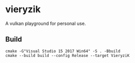 # vieryzik
A vulkan playground for personal use.

## Build

```
cmake -G"Visual Studio 15 2017 Win64" -S . -Bbuild
cmake --build build --config Release --target VieryziK
```
